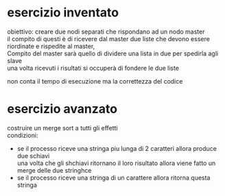 # esercizio inventato                                                              
                                                                                   
obiettivo: creare due nodi separati che rispondano ad un nodo master               
il compito di questi è di ricevere dal master due liste che devono essere          
riordinate e rispedite al master,                                                  
Compito del master sarà quello di dividere una lista in due per spedirla agli slave         
una volta ricevuti i risultati si occuperà di fondere le due liste                                     
                                                                                                       
non conta il tempo di esecuzione ma la correttezza del codice                                          
                                                                                                       
# esercizio avanzato                                                                                   
                                                                                                       
costruire un merge sort a tutti gli effetti                                                            
condizioni:                                                                                            
- se il processo riceve una stringa piu lunga di 2 caratteri allora produce due schiavi                
  una volta che gli shchiavi ritornano il loro risultato allora viene fatto un merge delle due stringhce
- se il processo riceve una stringa di un carattere allora ritorna questa stringa                      